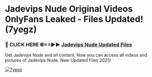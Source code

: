 # Jadevips Nude Original Videos 0nlyFans Leaked - Files Updated! (7yegz)

<h3>🔴 CLICK HERE 🌐==►► <a href="https://tinyurl.com/yrmya6cz" rel="nofollow">Jadevips Nude Updated Files</a></h3>

Get Jadevips Nude and all content. Now you can access all videos and pictures of Jadevips Nude. New Updated Files 2025!

[![7yegz](https://i.imgur.com/FMdXYCs.gif)](https://tinyurl.com/yrmya6cz)
